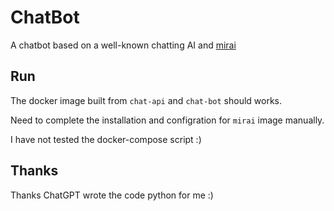 # ChatBot
A chatbot based on a well-known chatting AI and [mirai](https://github.com/mamoe/mirai)

## Run

The docker image built from `chat-api` and `chat-bot` should works.

Need to complete the installation and configration for `mirai` image manually.

I have not tested the docker-compose script :)

## Thanks
Thanks ChatGPT wrote the code python for me :)